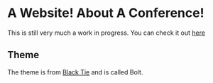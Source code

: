 # A Website! About A Conference!

This is still very much a work in progress. You can check it out
[here](http://jmburges.github.io/beginner-ios-conf-website/)

## Theme

The theme is from [Black
Tie](http://www.blacktie.co/2013/11/bolt-flat-one-page-theme/) and is called
Bolt.
